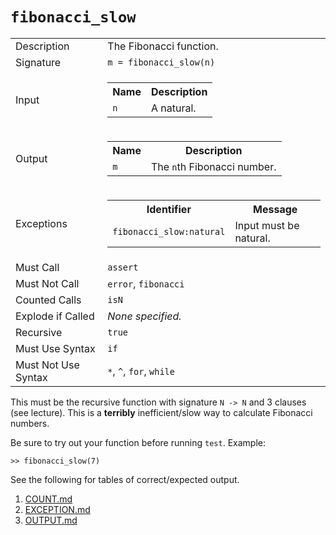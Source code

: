 
# `fibonacci_slow`

<table><tr><td>Description</td><td>The Fibonacci function.</td></tr><tr><td>Signature</td><td><code>m&nbsp;=&nbsp;fibonacci_slow(n)</code></td></tr><tr><td>Input</td><td><table><tr><th>Name</th><th>Description</th></tr><tr><td><code>n</code></td><td>A natural.</td></tr></table></td></tr><tr><td>Output</td><td><table><tr><th>Name</th><th>Description</th></tr><tr><td><code>m</code></td><td>The <code>n</code>th Fibonacci number.</td></tr></table></td></tr><tr><td>Exceptions</td><td><table><tr><th>Identifier</th><th>Message</th></tr><tr><td><code>fibonacci_slow:natural</code></td><td>Input must be natural.</td></tr></table></td></tr><tr><td>Must Call</td><td><code>assert</code></td></tr><tr><td>Must Not Call</td><td><code>error</code>, <code>fibonacci</code></td></tr><tr><td>Counted Calls</td><td><code>isN</code></td></tr><tr><td>Explode if Called</td><td><em>None specified.</em></td></tr><tr><td>Recursive</td><td><code>true</code></td></tr><tr><td>Must Use Syntax</td><td><code>if</code></td></tr><tr><td>Must Not Use Syntax</td><td><code>*</code>, <code>^</code>, <code>for</code>, <code>while</code></td></tr></table>

This must be the recursive function with signature `N -> N` and 3 clauses (see lecture).
This is a **terribly** inefficient/slow way to calculate Fibonacci numbers.

Be sure to try out your function before running `test`. Example:

```
>> fibonacci_slow(7)
```

See the following for tables of correct/expected output.

1. [COUNT.md](COUNT.md)
1. [EXCEPTION.md](EXCEPTION.md)
1. [OUTPUT.md](OUTPUT.md)


